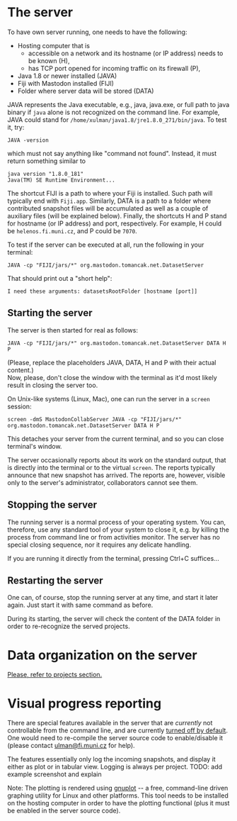 # The server
To have own server running, one needs to have the following:

- Hosting computer that is
  - accessible on a network and its hostname (or IP address) needs to be known (H),
  - has TCP port opened for incoming traffic on its firewall (P),
- Java 1.8 or newer installed (JAVA)
- Fiji with Mastodon installed (FIJI)
- Folder where server data will be stored (DATA)

JAVA represents the Java executable, e.g., java, java.exe, or full path to java
binary if `java` alone is not recognized on the command line. For example, JAVA
could stand for `/home/xulman/java1.8/jre1.8.0_271/bin/java`. To test it, try:
```
JAVA -version
```
which must not say anything like "command not found".
Instead, it must return something similar to
```
java version "1.8.0_181"
Java(TM) SE Runtime Environment...
```

The shortcut FIJI is a path to where your Fiji is installed. Such path will
typically end with `Fiji.app`. Similarly, DATA is a path to a folder where
contributed snapshot files will be accumulated as well as a couple of
auxiliary files (will be explained below). Finally, the shortcuts H and P
stand for hostname (or IP address) and port, respectively. For example,
H could be `helenos.fi.muni.cz`, and P could be `7070`.

To test if the server can be executed at all, run the following in your terminal:
```
JAVA -cp "FIJI/jars/*" org.mastodon.tomancak.net.DatasetServer
```
That should print out a "short help":
```
I need these arguments: datasetsRootFolder [hostname [port]]
```


## Starting the server
The server is then started for real as follows:
```
JAVA -cp "FIJI/jars/*" org.mastodon.tomancak.net.DatasetServer DATA H P
```
(Please, replace the placeholders JAVA, DATA, H and P with their actual content.)<br/>
Now, please, don't close the window with the terminal as it'd most likely result
in closing the server too.

On Unix-like systems (Linux, Mac), one can run the server in a `screen` session:
```
screen -dmS MastodonCollabServer JAVA -cp "FIJI/jars/*" org.mastodon.tomancak.net.DatasetServer DATA H P
```
This detaches your server from the current terminal, and so you can close
terminal's window.

The server occasionally reports about its work on the standard output, that is
directly into the terminal or to the virtual `screen`. The reports typically
announce that new snapshot has arrived. The reports are, however, visible
only to the server's administrator, collaborators cannot see them.


## Stopping the server
The running server is a normal process of your operating system. You can,
therefore, use any standard tool of your system to close it, e.g. by killing the
process from command line or from activities monitor. The server has no special
closing sequence, nor it requires any delicate handling.

If you are running it directly from the terminal, pressing Ctrl+C suffices...


## Restarting the server
One can, of course, stop the running server at any time, and start it later
again. Just start it with same command as before.

During its starting, the server will check the content of the DATA folder
in order to re-recognize the served projects.


# Data organization on the server
[Please, refer to projects section.](PROJECTS.md)


# Visual progress reporting
There are special features available in the server that are *currently* not
controllable from the command line, and are currently
[turned off by default](https://github.com/xulman/mastodon-collaborative/blob/38dcdadfe9ca91ecf248f203b0f5f03ccd5ea808/src/main/java/org/mastodon/tomancak/net/DatasetServer.java#L91-L92).
One would need to re-compile the server source code to enable/disable it (please
contact ulman@fi.muni.cz for help).

The features essentially only log the incoming snapshots, and display it either
as plot or in tabular view. Logging is always per project.
TODO: add example screenshot and explain

Note: The plotting is rendered using [gnuplot](http://www.gnuplot.info/) -- a free,
command-line driven graphing utility for Linux and other platforms. This tool
needs to be installed on the hosting computer in order to have the plotting
functional (plus it must be enabled in the server source code).
